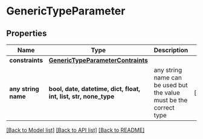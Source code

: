 # GenericTypeParameter


## Properties
Name | Type | Description | Notes
------------ | ------------- | ------------- | -------------
**constraints** | [**GenericTypeParameterContraints**](GenericTypeParameterContraints.md) |  | 
**any string name** | **bool, date, datetime, dict, float, int, list, str, none_type** | any string name can be used but the value must be the correct type | [optional]

[[Back to Model list]](../README.md#documentation-for-models) [[Back to API list]](../README.md#documentation-for-api-endpoints) [[Back to README]](../README.md)


